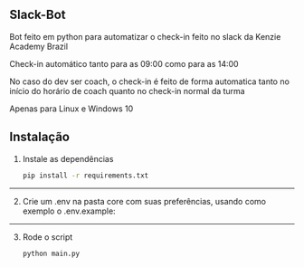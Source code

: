 ## Slack-Bot

Bot feito em python para automatizar o check-in feito no slack da Kenzie Academy Brazil  

Check-in automático tanto para as 09:00 como para as 14:00  

No caso do dev ser coach, o check-in é feito de forma automatica tanto no início do horário de coach quanto no check-in normal da turma  
  
Apenas para Linux e Windows 10

## Instalação

1. Instale as dependências 
   ```sh
   pip install -r requirements.txt
   ```
---
2. Crie um .env na pasta core com suas preferências, usando como exemplo o .env.example:
---
3. Rode o script 
    ```sh
    python main.py
    ```
